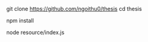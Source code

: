 <!-- Clone source -->

git clone https://github.com/ngoithu0/thesis
cd thesis

<!-- Install modules -->

npm install

<!-- Run application -->

node resource/index.js